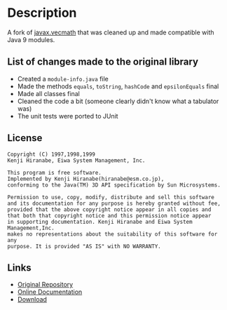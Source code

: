 # Description

A fork of [javax.vecmath](https://github.com/kenjihiranabe/javax.vecmath) that was cleaned up and made compatible with Java 9 modules.

## List of changes made to the original library

- Created a `module-info.java` file
- Made the methods `equals`, `toString`, `hashCode` and `epsilonEquals` final
- Made all classes final
- Cleaned the code a bit (someone clearly didn't know what a tabulator was)
- The unit tests were ported to JUnit

## License

```
Copyright (C) 1997,1998,1999
Kenji Hiranabe, Eiwa System Management, Inc.

This program is free software.
Implemented by Kenji Hiranabe(hiranabe@esm.co.jp),
conforming to the Java(TM) 3D API specification by Sun Microsystems.

Permission to use, copy, modify, distribute and sell this software
and its documentation for any purpose is hereby granted without fee,
provided that the above copyright notice appear in all copies and
that both that copyright notice and this permission notice appear
in supporting documentation. Kenji Hiranabe and Eiwa System Management,Inc.
makes no representations about the suitability of this software for any
purpose. It is provided "AS IS" with NO WARRANTY.
```

## Links

- [Original Repository](https://github.com/kenjihiranabe/javax.vecmath)
- [Online Documentation](https://ralleytn.github.io/javax-vecmath/)
- [Download](https://github.com/RalleYTN/javax-vecmath/releases)